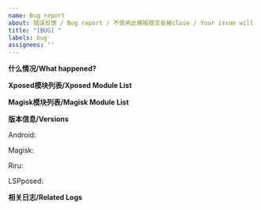```yaml
---
name: Bug report
about: 错误反馈 / Bug report / 不使用此模板提交会被close / Your issue will be close if not following this template
title: "[BUG] "
labels: bug
assignees: ''
---
```


<!--
如果你遇到了卡开机的问题，请确保在提交错误报告之前禁用了所有无关的 Xposed 模块和 Magisk 模块
If you encountered boot loop, please make sure you have disabled all unrelated Xposed and Magisk modules before submit an issue

无论如何，请使用英文标题
In any case, the title should be in English
-->

**什么情况/What happened?**

<!--
如无法开机/模块无效等
Such as bootloop, module not loaded, etc
-->

**Xposed模块列表/Xposed Module List**


**Magisk模块列表/Magisk Module List**


**版本信息/Versions**

Android:

Magisk:

Riru:

LSPposed:

**相关日志/Related Logs**

<!--
为了帮助我们定位问题，请使用 debug 版 LSPosed 模块抓取日志
Please capture log with debug version, otherwise it won't help us locating the issue
-->
